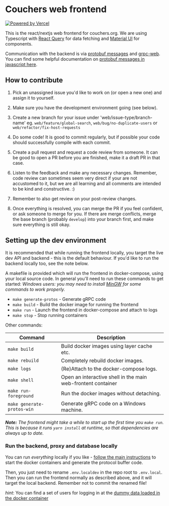 # Couchers web frontend

[![Powered by Vercel](https://www.datocms-assets.com/31049/1618983297-powered-by-vercel.svg)](https://vercel.com?utm_source=couchers-org&utm_campaign=oss)

This is the react/nextjs web frontend for couchers.org. We are using Typescript with [React Query](https://react-query.tanstack.com/) for data fetching and [Material UI](https://material-ui.com/) for components.

Communication with the backend is via [protobuf messages](https://github.com/protocolbuffers/protobuf/tree/master/js) and [grpc-web](https://github.com/grpc/grpc-web). You can find some helpful documentation on [protobuf messages in javascript here](https://developers.google.com/protocol-buffers/docs/reference/javascript-generated).

## How to contribute

1. Pick an unassigned issue you'd like to work on (or open a new one) and assign it to yourself.

2. Make sure you have the development environment going (see below).

3. Create a new branch for your issue under 'web/issue-type/branch-name' eg. `web/feature/global-search`, `web/bug/no-duplicate-users` or `web/refactor/fix-host-requests`

4. Do some code! It is good to commit regularly, but if possible your code should successfully compile with each commit.

5. Create a pull request and request a code review from someone. It can be good to open a PR before you are finished, make it a draft PR in that case.

6. Listen to the feedback and make any necessary changes. Remember, code review can sometimes seem very direct if your are not accustomed to it, but we are all learning and all comments are intended to be kind and constructive. :)

7. Remember to also get review on your post-review changes.

8. Once everything is resolved, you can merge the PR if you feel confident, or ask someone to merge for you. If there are merge conflicts, merge the base branch (probably `develop`) into your branch first, and make sure everything is still okay.

## Setting up the dev environment

It is recommended that while running the frontend locally, you target the live dev API and backend - this is the default behaviour. If you'd like to run the backend locally too, see the note below.

A makefile is provided which will run the frontend in docker-compose, using your local source code. In general you'll need to run these commands to get started:
_Windows users: you may need to install [MinGW](https://www.mingw-w64.org/) for some commands to work properly._

- `make generate-protos` - Generate gRPC code
- `make build` - Build the docker image for running the frontend
- `make run` - Launch the frontend in docker-compose and attach to logs
- `make stop` - Stop running containers

Other commands:

| Command | Description |
| --- | --- |
| `make build` | Build docker images using layer cache etc. |
| `make rebuild` | Completely rebuild docker images. |
| `make logs` | (Re)Attach to the docker-compose logs. |
| `make shell` | Open an interactive shell in the main web-frontent container |
| `make run-foreground` | Run the docker images without detaching. |
| `make generate-protos-win` | Generate gRPC code on a Windows machine. |

_**Note:** The frontend might take a while to start up the first time you `make run`. This is because it runs `yarn install` at runtime, so that dependencies are always up to date._


### Run the backend, proxy and database locally

You can run _everything_ locally if you like - [follow the main instructions](https://github.com/Couchers-org/couchers/blob/develop/app/readme.md) to start the docker containers and generate the protocol buffer code.

Then, you just need to rename `.env.localdev` in the repo root to `.env.local`. Then you can run the frontend normally as described above, and it will target the local backend. Remember not to commit the renamed file!

_hint_: You can find a set of users for logging in at the [dummy data loaded in the docker container](https://github.com/Couchers-org/couchers/blob/develop/app/backend/src/data/dummy_users.json)

